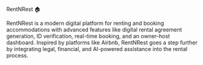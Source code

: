 RentNRest 🏠

RentNRest is a modern digital platform for renting and booking accommodations with advanced features like digital rental agreement generation, ID verification, real-time booking, and an owner-host dashboard. Inspired by platforms like Airbnb, RentNRest goes a step further by integrating legal, financial, and AI-powered assistance into the rental process.
